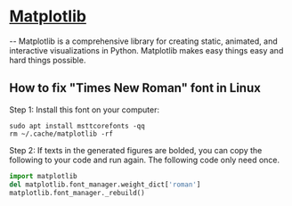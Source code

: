 # [Matplotlib](https://matplotlib.org/)
--
Matplotlib is a comprehensive library for creating static, animated, and interactive visualizations in Python. Matplotlib makes easy things easy and hard things possible. 


## How to fix "Times New Roman" font in Linux 

Step 1: Install this font on your computer:

```shell
sudo apt install msttcorefonts -qq
rm ~/.cache/matplotlib -rf
```

Step 2: If texts in the generated figures are bolded, you can copy the following to your code and run again. 
The following code only need once. 

```python
import matplotlib
del matplotlib.font_manager.weight_dict['roman']
matplotlib.font_manager._rebuild()
```